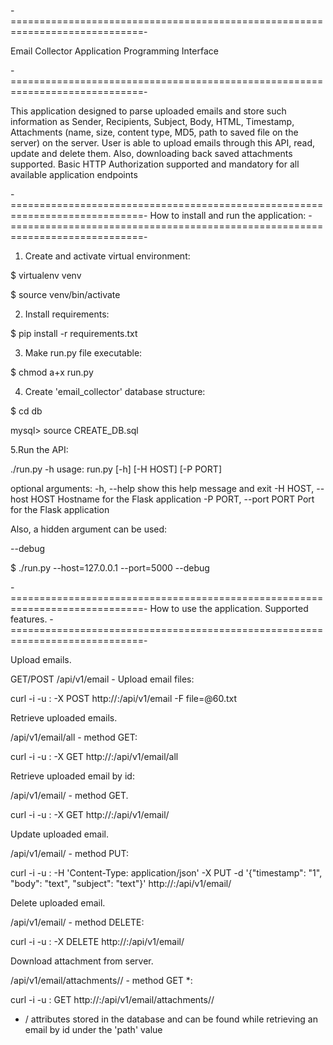 -=============================================================================-

Email Collector Application Programming Interface

-=============================================================================-

This application designed to parse uploaded emails and store such information as
Sender, Recipients, Subject, Body, HTML, Timestamp, Attachments (name, size,
content type, MD5, path to saved file on the server) on the server.
User is able to upload emails through this API, read, update and delete them.
Also, downloading back saved attachments supported.
Basic HTTP Authorization supported and mandatory for all available application
endpoints

-=============================================================================-
How to install and run the application:
-=============================================================================-

1. Create and activate virtual environment:

$ virtualenv venv

$ source venv/bin/activate

2. Install requirements:

$ pip install -r requirements.txt

3. Make run.py file executable:

$ chmod a+x run.py

4. Create 'email_collector' database structure:

$ cd db

mysql> source CREATE_DB.sql

5.Run the API:

./run.py -h
usage: run.py [-h] [-H HOST] [-P PORT]

optional arguments:
  -h, --help            show this help message and exit
  -H HOST, --host HOST  Hostname for the Flask application
  -P PORT, --port PORT  Port for the Flask application


Also, a hidden argument can be used:

--debug

$ ./run.py --host=127.0.0.1 --port=5000 --debug


-=============================================================================-
How to use the application. Supported features.
-=============================================================================-

Upload emails.

GET/POST /api/v1/email - Upload email files:

curl -i -u <login>:<pass> -X POST http://<host>:<port>/api/v1/email -F file=@60.txt


Retrieve uploaded emails.

/api/v1/email/all - method GET:

curl -i -u <login>:<pass> -X GET http://<host>:<port>/api/v1/email/all


Retrieve uploaded email by id:

/api/v1/email/<id> - method GET.

curl -i -u <login>:<pass> -X GET http://<host>:<port>/api/v1/email/<id>


Update uploaded email.

/api/v1/email/<id> - method PUT:

curl -i -u <login>:<pass> -H 'Content-Type: application/json' -X PUT -d '{"timestamp": "1", "body": "text", "subject": "text"}' http://<host>:<port>/api/v1/email/<id>


Delete uploaded email.

/api/v1/email/<id> - method DELETE:

curl -i -u <login>:<pass> -X DELETE http://<host>:<port>/api/v1/email/<id>


Download attachment from server.

/api/v1/email/attachments/<directory>/<filename> - method GET *:

curl -i -u <login>:<pass> GET http://<host>:<port>/api/v1/email/attachments/<directory>/<filename>

* <directory>/<filename> attributes stored in the database and can be found while retrieving an email by id under the 'path' value